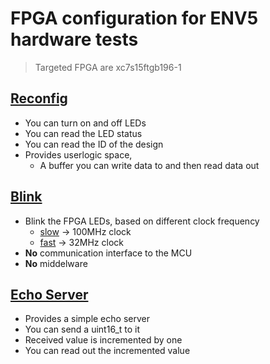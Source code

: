 # FPGA configuration for ENV5 hardware tests

> Targeted FPGA are xc7s15ftgb196-1

## [Reconfig](top_recofnig)

- You can turn on and off LEDs
- You can read the LED status
- You can read the ID of the design
- Provides userlogic space, 
  - A buffer you can write data to and then read data out 

## [Blink](blink)

- Blink the FPGA LEDs, based on different clock frequency
  - [slow](blink/blink_slow/) -> 100MHz clock 
  - [fast](blink/blink_fast/) -> 32MHz clock
- **No** communication interface to the MCU
- **No** middelware

## [Echo Server](echo_server)

- Provides a simple echo server
- You can send a uint16_t to it
- Received value is incremented by one
- You can read out the incremented value